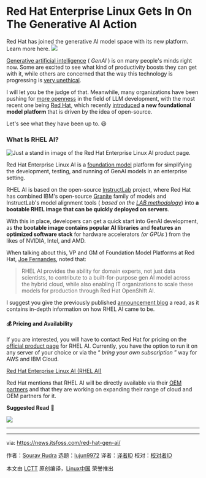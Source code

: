 [#]: subject: "Red Hat Enterprise Linux Gets In On The Generative AI Action"
[#]: via: "https://news.itsfoss.com/red-hat-gen-ai/"
[#]: author: "Sourav Rudra https://news.itsfoss.com/author/sourav/"
[#]: collector: "lujun9972/lctt-scripts-1705972010"
[#]: translator: " "
[#]: reviewer: " "
[#]: publisher: " "
[#]: url: " "

Red Hat Enterprise Linux Gets In On The Generative AI Action
======
Red Hat has joined the generative AI model space with its new platform.
Learn more here.
[![][1]][2]

[Generative artificial intelligence][3] ( _GenAI_ ) is on many people's minds right now. Some are excited to see what kind of productivity boosts they can get with it, while others are concerned that the way this technology is progressing is [very unethical][4].

I will let you be the judge of that. Meanwhile, many organizations have been pushing for [more openness][5] in the field of LLM development, with the most recent one being [Red Hat][6], which recently [introduced][7] **a new foundational model platform** that is driven by the idea of open-source.

Let's see what they have been up to. 😃

### What Is RHEL AI?

![Just a stand in image of the Red Hat Enterprise Linux AI product page.][8]

Red Hat Enterprise Linux AI is a [foundation model][9] platform for simplifying the development, testing, and running of GenAI models in an enterprise setting.

RHEL AI is based on the open-source [InstructLab][10] project, where Red Hat has combined IBM's open-source [Granite][11] family of models and InstructLab's model alignment tools ( _based on the_ [_LAB methodology_][12]) into **a bootable RHEL image that can be quickly deployed on servers**.

With this in place, developers can get a quick start into GenAI development, as **the bootable image contains popular AI libraries** and **features an optimized software stack** for hardware accelerators _(or GPUs_ ) from the likes of NVIDIA, Intel, and AMD.

When talking about this, VP and GM of Foundation Model Platforms at Red Hat, [Joe Fernandes][13], noted that:

> RHEL AI provides the ability for domain experts, not just data scientists, to contribute to a built-for-purpose gen AI model across the hybrid cloud, while also enabling IT organizations to scale these models for production through Red Hat OpenShift AI.

I suggest you give the previously published [announcement blog][14] a read, as it contains in-depth information on how RHEL AI came to be.

#### 💰 Pricing and Availability

If you are interested, you will have to contact Red Hat for pricing on the [official product page][15] for RHEL AI. Currently, you have the option to run it on any server of your choice or via the “ _bring your own subscription_ ” way for AWS and IBM Cloud.

[Red Hat Enterprise Linux AI (RHEL AI)][15]

Red Hat mentions that RHEL AI will be directly available via their [OEM partners][16] and that they are working on expanding their range of cloud and OEM partners for it.

**Suggested Read** 📖

![][17]

* * *

--------------------------------------------------------------------------------

via: https://news.itsfoss.com/red-hat-gen-ai/

作者：[Sourav Rudra][a]
选题：[lujun9972][b]
译者：[译者ID](https://github.com/译者ID)
校对：[校对者ID](https://github.com/校对者ID)

本文由 [LCTT](https://github.com/LCTT/TranslateProject) 原创编译，[Linux中国](https://linux.cn/) 荣誉推出

[a]: https://news.itsfoss.com/author/sourav/
[b]: https://github.com/lujun9972
[1]: https://news.itsfoss.com/assets/images/pikapods-banner-v3.webp
[2]: https://www.pikapods.com/?utm_campaign=banner-2024-05&utm_source=itsfoss
[3]: https://en.wikipedia.org/wiki/Generative_artificial_intelligence
[4]: https://hbr.org/2023/04/generative-ai-has-an-intellectual-property-problem
[5]: https://news.itsfoss.com/linux-foundation-omi/
[6]: https://www.redhat.com/
[7]: https://www.redhat.com/en/about/press-releases/red-hat-enterprise-linux-ai-now-generally-available-enterprise-ai-innovation-production
[8]: https://news.itsfoss.com/content/images/2024/09/RHEL_AI_Banner.png
[9]: https://en.wikipedia.org/wiki/Foundation_model
[10]: https://instructlab.ai/
[11]: https://github.com/ibm-granite
[12]: https://arxiv.org/abs/2403.01081
[13]: https://www.linkedin.com/in/joefernandes1/
[14]: https://www.redhat.com/en/blog/what-rhel-ai-guide-open-source-way-doing-ai
[15]: https://www.redhat.com/en/technologies/linux-platforms/enterprise-linux/ai
[16]: https://catalog.redhat.com/search?searchType=partners
[17]: https://news.itsfoss.com/content/images/size/w256h256/2022/08/android-chrome-192x192.png
